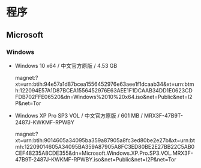 # 程序

## Microsoft

### Windows

- Windows 10 x64 / 中文官方原版 / 4.53 GB

  magnet:?xt=urn:btih:94e57a1d87bcea1556452976e63aee1f1dcaab34&xt=urn:btmh:122094E57A1D87BCEA1556452976E63AEE1F1DCAAB34DD1E0623CDFDB702FFE06520&dn=Windows%2010%20x64.iso&net=Public&net=I2P&net=Tor
- Windows XP Pro SP3 VOL / 中文官方原版 / 601 MB / MRX3F-47B9T-2487J-KWKMF-RPWBY

  magnet:?xt=urn:btih:9014605a34095ba359a87905a8fc3ed80be2e27b&xt=urn:btmh:12209014605A34095BA359A87905A8FC3ED80BE2E27BB22C5AB0CEF48235A8CDE355&dn=Microsoft.Windows.XP.Pro.SP3.VOL.MRX3F-47B9T-2487J-KWKMF-RPWBY.iso&net=Public&net=I2P&net=Tor
